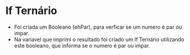 # If Ternário
- Foi criada um Booleano (ehPar), para verficar se um numero é par ou impar.
- Na variavel que imprimi o resultado foi criado um If Ternário utilizando este booleano, que informa se o numero é par ou impar.